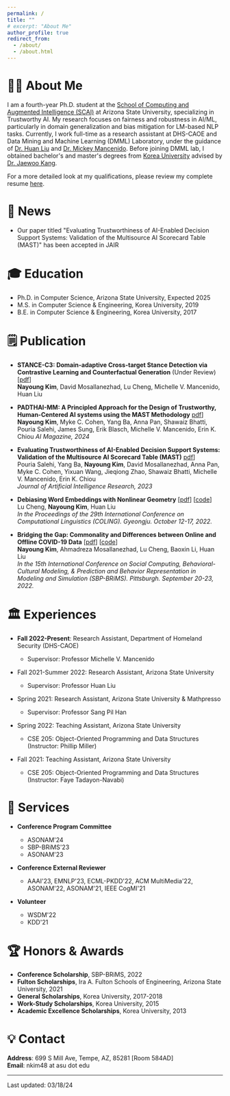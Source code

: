 ```yaml
---
permalink: /
title: ""
# excerpt: "About Me"
author_profile: true
redirect_from: 
  - /about/
  - /about.html
---
```



# 👩‍💻 About Me
I am a fourth-year Ph.D. student at the [School of Computing and Augmented Intelligence (SCAI)](https://scai.engineering.asu.edu/) at Arizona State University, specializing in Trustworthy AI. My research focuses on fairness and robustness in AI/ML, particularly in domain generalization and bias mitigation for LM-based NLP tasks. Currently, I work full-time as a research assistant at DHS-CAOE and Data Mining and Machine Learning (DMML) Laboratory, under the guidance of [Dr. Huan Liu](https://scholar.google.com/citations?hl=en&user=Dzf46C8AAAAJ) and [Dr. Mickey Mancenido](https://scholar.google.com/citations?user=f_0QDJUAAAAJ&hl=en). Before joining DMML lab, I obtained bachelor's and master's degrees from [Korea University](https://www.korea.edu/mbshome/mbs/en/index.do) advised by [Dr. Jaewoo Kang](https://dmis.korea.ac.kr/home).

For a more detailed look at my qualifications, please review my complete resume [here](../files/Nayoung_Resume.pdf).

📰 News
======
- Our paper titled "Evaluating Trustworthiness of AI-Enabled Decision Support Systems: Validation of the Multisource AI Scorecard Table (MAST)" has been accepted in JAIR


🎓 Education
======
* Ph.D. in Computer Science, Arizona State University, Expected 2025
* M.S. in Computer Science & Engineering, Korea University, 2019
* B.E. in Computer Science & Engineering, Korea University, 2017

🗒️ Publication
======

- **STANCE-C3: Domain-adaptive Cross-target Stance Detection via Contrastive Learning and Counterfactual Generation** (Under Review) [[pdf](https://browse.arxiv.org/pdf/2309.15176.pdf)]\
**Nayoung Kim**, David Mosallanezhad, Lu Cheng, Michelle V. Mancenido, Huan Liu 	

- **PADTHAI-MM: A Principled Approach for the Design of Trustworthy, Human-Centered AI systems using the MAST Methodology** [pdf](https://arxiv.org/pdf/2401.13850.pdf)]\
**Nayoung Kim**, Myke C. Cohen, Yang Ba, Anna Pan, Shawaiz Bhatti, Pouria Salehi, James Sung, Erik Blasch, Michelle V. Mancenido, Erin K. Chiou
*AI Magazine, 2024*

- **Evaluating Trustworthiness of AI-Enabled Decision Support Systems: Validation of the Multisource AI Scorecard Table (MAST)** [pdf](https://arxiv.org/pdf/2311.18040.pdf)]\
Pouria Salehi, Yang Ba, **Nayoung Kim**, David Mosallanezhad, Anna Pan, Myke C. Cohen, Yixuan Wang, Jieqiong Zhao, Shawaiz Bhatti, Michelle V. Mancenido, Erin K. Chiou \
*Journal of Artificial Intelligence Research, 2023*

- **Debiasing Word Embeddings with Nonlinear Geometry** [[pdf](https://arxiv.org/pdf/2208.13899.pdf)] [[code](https://github.com/GitHubLuCheng/Implementation-of-JoSEC-COLING-22)]\
Lu Cheng, **Nayoung Kim**, Huan Liu \
*In the Proceedings of the 29th International Conference on Computational Linguistics (COLING). Gyeongju. October 12-17, 2022.*

- **Bridging the Gap: Commonality and Differences between Online and Offline COVID-19 Data** [[pdf](https://arxiv.org/pdf/2208.03907.pdf)] [[code](https://github.com/nayoungkim94/Bridging-the-Gap)]\
**Nayoung Kim**, Ahmadreza Mosallanezhad, Lu Cheng, Baoxin Li, Huan Liu \
*In the 15th International Conference on Social Computing, Behavioral-Cultural Modeling, & Prediction and Behavior Representation in Modeling and Simulation (SBP-BRiMS). Pittsburgh. September 20-23, 2022.*

🏛️ Experiences
======
* **Fall 2022-Present**: Research Assistant, Department of Homeland Security (DHS-CAOE)
  * Supervisor: Professor Michelle V. Mancenido

* Fall 2021-Summer 2022: Research Assistant, Arizona State University
  * Supervisor: Professor Huan Liu

* Spring 2021: Research Assistant, Arizona State University & Mathpresso
  * Supervisor: Professor Sang Pil Han

* Spring 2022: Teaching Assistant, Arizona State University
  * CSE 205: Object-Oriented Programming and Data Structures (Instructor: Phillip Miller)

* Fall 2021: Teaching Assistant, Arizona State University
  * CSE 205: Object-Oriented Programming and Data Structures (Instructor: Faye Tadayon-Navabi)

🏢 Services
======
* **Conference Program Committee**
  * ASONAM'24
  * SBP-BRiMS'23
  * ASONAM'23


* **Conference External Reviewer**
  * AAAI'23, EMNLP'23, ECML-PKDD'22, ACM MultiMedia'22, ASONAM'22, ASONAM'21, IEEE CogMI'21


* **Volunteer**
  * WSDM'22
  * KDD'21 


🏆 Honors & Awards
======
* **Conference Scholarship**, SBP-BRiMS, 2022
* **Fulton Scholarships**, Ira A. Fulton Schools of Engineering, Arizona State University, 2021
* **General Scholarships**, Korea University, 2017-2018
* **Work-Study Scholarships**, Korea University, 2015
* **Academic Excellence Scholarships**, Korea University, 2013


💡 Contact
=====
**Address**: 699 S Mill Ave, Tempe, AZ, 85281 [Room 584AD]\
**Email**: nkim48 at asu dot edu


------
Last updated: 03/18/24

